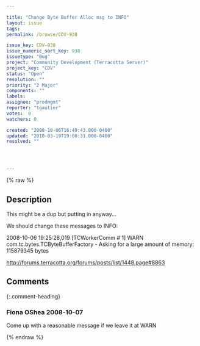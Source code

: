 ```yaml
---

title: "Change Byte Buffer Alloc msg to INFO"
layout: issue
tags: 
permalink: /browse/CDV-938

issue_key: CDV-938
issue_numeric_sort_key: 938
issuetype: "Bug"
project: "Community Development (Terracotta Server)"
project_key: "CDV"
status: "Open"
resolution: ""
priority: "2 Major"
components: ""
labels: 
assignee: "prodmgmt"
reporter: "tgautier"
votes:  0
watchers: 0

created: "2008-10-06T16:49:43.000-0400"
updated: "2010-03-19T19:00:31.000-0400"
resolved: ""




---
```


{% raw %}

## Description

<div markdown="1" class="description">

This might be a dup but putting in anyway...

We should change these messages to INFO:

2008-10-06 19:25:28,019 [TCWorkerComm # 1] WARN com.tc.bytes.TCByteBufferFactory - Asking for a large amount of memory: 115879345 bytes

http://forums.terracotta.org/forums/posts/list/1448.page#8863


</div>

## Comments


{:.comment-heading}
### **Fiona OShea** <span class="date">2008-10-07</span>

<div markdown="1" class="comment">

Come up with a reasonable message if we leave it at WARN


</div>



{% endraw %}
